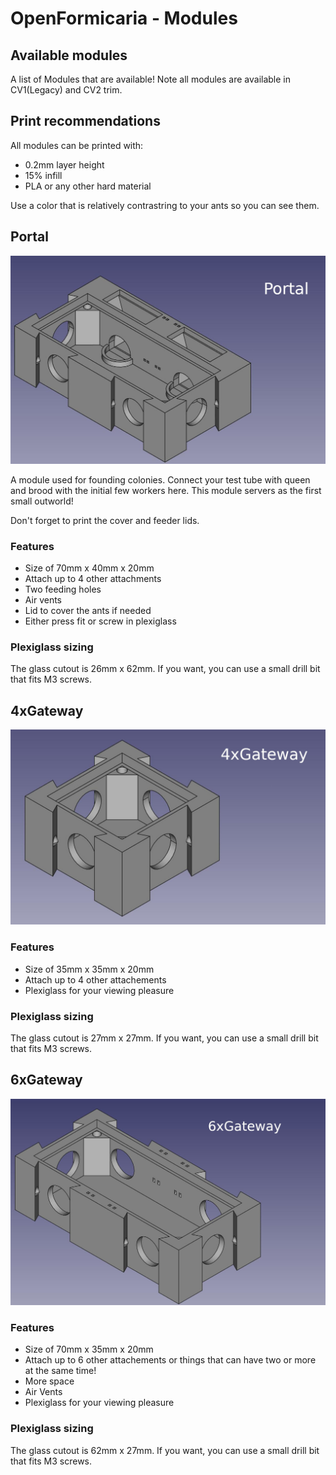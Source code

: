 # OpenFormicaria - Modules


## Available modules
A list of Modules that are available!
Note all modules are available in CV1(Legacy) and CV2 trim.

## Print recommendations
All modules can be printed with:

* 0.2mm layer height
* 15% infill
* PLA or any other hard material

Use a color that is relatively contrastring to your ants so you can see them.

## Portal
![CV2](img/10.jpg)

A module used for founding colonies. Connect your test tube with queen and brood with the initial few workers here.
This module servers as the first small outworld!

Don't forget to print the cover and feeder lids.

### Features
* Size of 70mm x 40mm x 20mm
* Attach up to 4 other attachments
* Two feeding holes
* Air vents
* Lid to cover the ants if needed
* Either press fit or screw in plexiglass

### Plexiglass sizing
The glass cutout is 26mm x 62mm. If you want, you can use a small drill bit that fits M3 screws.

## 4xGateway
![CV2](img/11.jpg)

### Features
* Size of 35mm x 35mm x 20mm
* Attach up to 4 other attachements
* Plexiglass for your viewing pleasure

### Plexiglass sizing
The glass cutout is 27mm x 27mm. If you want, you can use a small drill bit that fits M3 screws.

## 6xGateway
![CV2](img/12.jpg)

### Features
* Size of 70mm x 35mm x 20mm
* Attach up to 6 other attachements or things that can have two or more at the same time!
* More space
* Air Vents
* Plexiglass for your viewing pleasure

### Plexiglass sizing
The glass cutout is 62mm x 27mm. If you want, you can use a small drill bit that fits M3 screws.